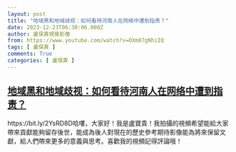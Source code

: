 ```yaml
---
layout: post
title: "地域黑和地域歧视：如何看待河南人在网络中遭到指责？"
date: 2023-12-23T06:30:06.000Z
author: 盧保貴視覺影像
from: https://www.youtube.com/watch?v=OXm87gNhiIQ
tags: [ 盧保貴 ]
comments: True
categories: [ 盧保貴 ]
---
```

<!--1703313006000-->
[地域黑和地域歧视：如何看待河南人在网络中遭到指责？](https://www.youtube.com/watch?v=OXm87gNhiIQ)
------

<div>
https://bit.ly/2YsRD8D哈嘍，大家好！我是盧寶貴！我拍攝的視頻希望能給大家帶來貢獻能夠留存後世，能成為後人對現在的歷史參考期待影像能為將來保留文獻，給人們帶來更多的意義與思考。喜歡我的視頻記得評論哦！
</div>
